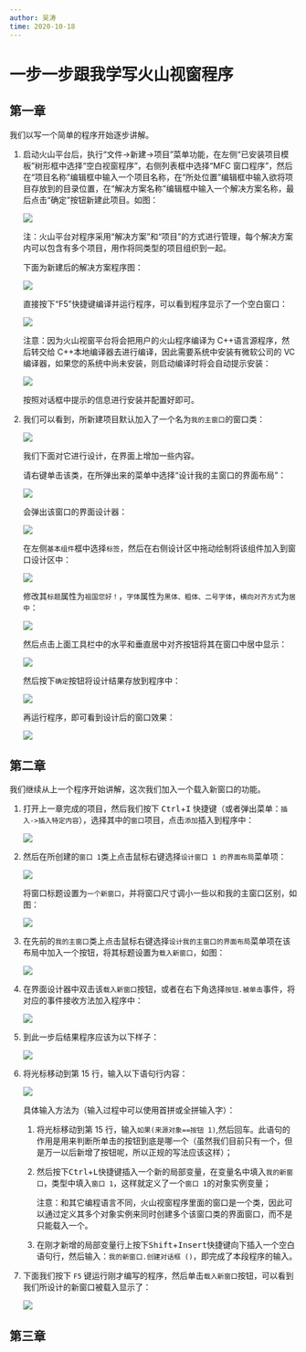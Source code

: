 ```yaml
---
author: 吴涛
time: 2020-10-18
---
```


# 一步一步跟我学写火山视窗程序

## 第一章

我们以写一个简单的程序开始逐步讲解。

1. 启动火山平台后，执行“文件->新建->项目”菜单功能，在左侧“已安装项目模板”树形框中选择“空白视窗程序”，右侧列表框中选择“MFC 窗口程序”，然后在“项目名称”编辑框中输入一个项目名称，在“所处位置”编辑框中输入欲将项目存放到的目录位置，在“解决方案名称”编辑框中输入一个解决方案名称，最后点击“确定”按钮新建此项目。如图：

   ![](https://static.voldpc.coolbian.com/assets/images/starter/step-by-step-program/s1.png)

   注：火山平台对程序采用“解决方案”和“项目”的方式进行管理，每个解决方案内可以包含有多个项目，用作将同类型的项目组织到一起。

   下面为新建后的解决方案程序图：

   ![](https://static.voldpc.coolbian.com/assets/images/starter/step-by-step-program/s2.png)

   直接按下“F5”快捷键编译并运行程序，可以看到程序显示了一个空白窗口：

   ![](https://static.voldpc.coolbian.com/assets/images/starter/step-by-step-program/s3.png)

   注意：因为火山视窗平台将会把用户的火山程序编译为 C++语言源程序，然后转交给 C++本地编译器去进行编译，因此需要系统中安装有微软公司的 VC 编译器，如果您的系统中尚未安装，则启动编译时将会自动提示安装：

   ![](https://static.voldpc.coolbian.com/assets/images/starter/step-by-step-program/s4.png)

   按照对话框中提示的信息进行安装并配置好即可。

2. 我们可以看到，所新建项目默认加入了一个名为`我的主窗口`的窗口类：

   ![](https://static.voldpc.coolbian.com/assets/images/starter/step-by-step-program/s5.png)

   我们下面对它进行设计，在界面上增加一些内容。

   请右键单击该类，在所弹出来的菜单中选择“设计我的主窗口的界面布局”：

   ![](https://static.voldpc.coolbian.com/assets/images/starter/step-by-step-program/s6.png)

   会弹出该窗口的界面设计器：

   ![](https://static.voldpc.coolbian.com/assets/images/starter/step-by-step-program/s7.png)

   在左侧`基本组件`框中选择`标签`，然后在右侧设计区中拖动绘制将该组件加入到窗口设计区中：

   ![](https://static.voldpc.coolbian.com/assets/images/starter/step-by-step-program/s8.png)

   修改其`标题`属性为`祖国您好！`，`字体`属性为`黑体、粗体、二号字体`，`横向对齐方式`为`居中`：

   ![](https://static.voldpc.coolbian.com/assets/images/starter/step-by-step-program/s9.png)

   然后点击上面工具栏中的水平和垂直居中对齐按钮将其在窗口中居中显示：

   ![](https://static.voldpc.coolbian.com/assets/images/starter/step-by-step-program/s10.png)

   然后按下`确定`按钮将设计结果存放到程序中：

   ![](https://static.voldpc.coolbian.com/assets/images/starter/step-by-step-program/s11.png)

   再运行程序，即可看到设计后的窗口效果：

   ![](https://static.voldpc.coolbian.com/assets/images/starter/step-by-step-program/s12.png)

## 第二章

我们继续从上一个程序开始讲解，这次我们加入一个载入新窗口的功能。

1. 打开上一章完成的项目，然后我们按下 <kbd>Ctrl</kbd>+<kbd>I</kbd> 快捷键（或者弹出菜单：`插入->插入特定内容`），选择其中的`窗口`项目，点击`添加`插入到程序中：

   ![](https://static.voldpc.coolbian.com/assets/images/starter/step-by-step-program/s13.png)

2. 然后在所创建的`窗口 1`类上点击鼠标右键选择`设计窗口 1 的界面布局`菜单项：

   ![](https://static.voldpc.coolbian.com/assets/images/starter/step-by-step-program/s16.png)

   将窗口标题设置为`一个新窗口`，并将窗口尺寸调小一些以和我的主窗口区别，如图：

   ![](https://static.voldpc.coolbian.com/assets/images/starter/step-by-step-program/s17.png)

3. 在先前的`我的主窗口`类上点击鼠标右键选择`设计我的主窗口的界面布局`菜单项在该布局中加入一个按钮，将其标题设置为`载入新窗口`，如图：

   ![](https://static.voldpc.coolbian.com/assets/images/starter/step-by-step-program/s14.png)

4. 在界面设计器中双击该`载入新窗口`按钮，或者在右下角选择`按钮.被单击`事件，将对应的事件接收方法加入程序中：

   ![](https://static.voldpc.coolbian.com/assets/images/starter/step-by-step-program/s15.png)

5. 到此一步后结果程序应该为以下样子：

   ![](https://static.voldpc.coolbian.com/assets/images/starter/step-by-step-program/s18.png)

6. 将光标移动到第 15 行，输入以下语句行内容：

   ![](https://static.voldpc.coolbian.com/assets/images/starter/step-by-step-program/s19.png)

   具体输入方法为（输入过程中可以使用首拼或全拼输入字）：

   1. 将光标移动到第 15 行，输入`如果(来源对象==按钮 1)`,然后回车。此语句的作用是用来判断所单击的按钮到底是哪一个（虽然我们目前只有一个，但是万一以后新增了按钮呢，所以正规的写法应该这样）；

   2. 然后按下<kbd>Ctrl</kbd>+<kbd>L</kbd>快捷键插入一个新的局部变量，在变量名中填入`我的新窗口`，类型中填入`窗口 1`，这样就定义了一个`窗口 1`的对象实例变量；

      注意：和其它编程语言不同，火山视窗程序里面的窗口是一个类，因此可以通过定义其多个对象实例来同时创建多个该窗口类的界面窗口，而不是只能载入一个。

   3. 在刚才新增的局部变量行上按下<kbd>Shift</kbd>+<kbd>Insert</kbd>快捷键向下插入一个空白语句行，然后输入：`我的新窗口.创建对话框 ()`，即完成了本段程序的输入。

7. 下面我们按下 `F5` 键运行刚才编写的程序，然后单击`载入新窗口`按钮，可以看到我们所设计的新窗口被载入显示了：

   ![](https://static.voldpc.coolbian.com/assets/images/starter/step-by-step-program/s20.png)

## 第三章
